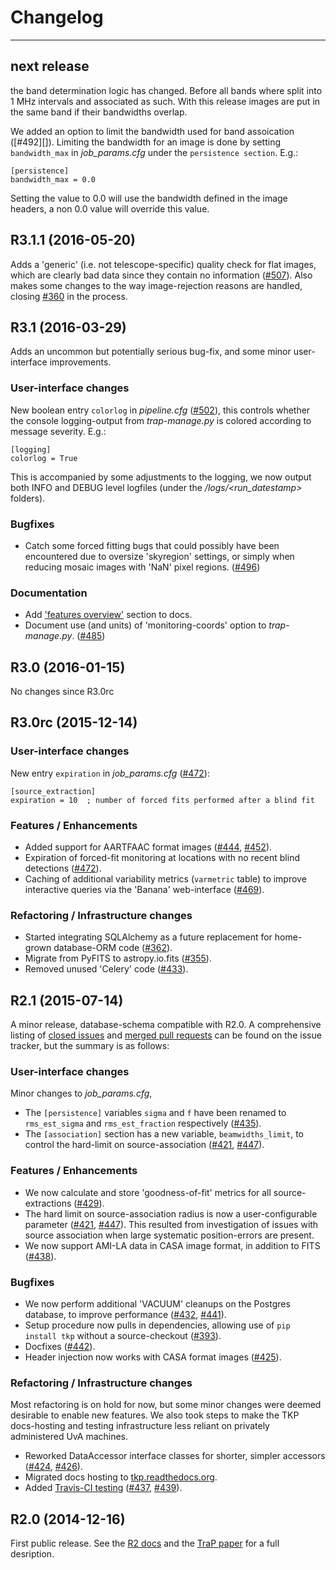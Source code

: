 # Changelog
-----------

## next release

the band determination logic has changed. Before all bands where split
into 1 MHz intervals and associated as such. With this release  images are
put in the same band if their bandwidths overlap.

We added an option to limit the bandwidth used for band assoication ([#492][]).
Limiting the bandwidth for an image is done by setting `bandwidth_max`
in *job_params.cfg* under the `persistence section`. E.g.:

    [persistence]
    bandwidth_max = 0.0

Setting the value to 0.0 will use the bandwidth defined in the image
headers, a non 0.0 value will override this value.

## R3.1.1 (2016-05-20)

Adds a 'generic' (i.e. not telescope-specific) quality check for flat images,
which are clearly bad data since they contain no information ([#507][]).
Also makes some changes to the way image-rejection reasons are handled, 
closing [#360][] in the process.

[#360]: https://github.com/transientskp/tkp/issues/360
[#507]: https://github.com/transientskp/tkp/issues/507

## R3.1 (2016-03-29)
Adds an uncommon but potentially serious bug-fix, and
some minor user-interface improvements.

### User-interface changes
New boolean entry `colorlog` in *pipeline.cfg* ([#502][]),
this controls whether the console logging-output from *trap-manage.py*
is colored according to message severity. E.g.:

    [logging]
    colorlog = True

This is accompanied by some adjustments to the logging, we now output both
INFO and DEBUG level logfiles (under the *<jobdir>/logs/<run_datestamp>* folders).

### Bugfixes
- Catch some forced fitting bugs that could possibly have been encountered
  due to oversize 'skyregion' settings, or simply when reducing mosaic images
  with 'NaN' pixel regions. ([#496][])

### Documentation
- Add ['features overview'](http://tkp.readthedocs.org/en/latest/introduction.html#key-features)
  section to docs.
- Document use (and units) of 'monitoring-coords' option to *trap-manage.py*.
  ([#485][])

[#485]: https://github.com/transientskp/tkp/issues/485
[#496]: https://github.com/transientskp/tkp/pull/496
[#502]: https://github.com/transientskp/tkp/pull/502



## R3.0 (2016-01-15)

No changes since R3.0rc


## R3.0rc (2015-12-14)

### User-interface changes
New entry `expiration` in *job_params.cfg* ([#472][]):

    [source_extraction]
    expiration = 10  ; number of forced fits performed after a blind fit


### Features / Enhancements
- Added support for AARTFAAC format images ([#444][], [#452][]).
- Expiration of forced-fit monitoring at locations with no recent blind
  detections ([#472][]).
- Caching of additional variability metrics (`varmetric` table) to improve
  interactive queries via the 'Banana' web-interface ([#469][]).


### Refactoring / Infrastructure changes
- Started integrating SQLAlchemy as a future replacement for home-grown
  database-ORM code ([#362][]).
- Migrate from PyFITS to astropy.io.fits ([#355][]).
- Removed unused 'Celery' code ([#433][]).


[#355]: https://github.com/transientskp/tkp/issues/355
[#362]: https://github.com/transientskp/tkp/issues/362
[#433]: https://github.com/transientskp/tkp/issues/433
[#444]: https://github.com/transientskp/tkp/issues/444
[#452]: https://github.com/transientskp/tkp/pull/452
[#469]: https://github.com/transientskp/tkp/pull/469
[#472]: https://github.com/transientskp/tkp/pull/472



## R2.1 (2015-07-14)
A minor release, database-schema compatible with R2.0.
A comprehensive listing of 
[closed issues](https://github.com/transientskp/tkp/issues?utf8=%E2%9C%93&q=+milestone%3A2.1+is%3Aissue) and 
[merged pull requests](https://github.com/transientskp/tkp/issues?utf8=%E2%9C%93&q=+milestone%3A2.1+is%3Amerged) 
can be found on the issue tracker,
but the summary is as follows:

### User-interface changes
Minor changes to *job_params.cfg*,
- The ``[persistence]`` variables ``sigma`` and ``f`` have been renamed to ``rms_est_sigma`` and 
``rms_est_fraction`` respectively ([#435][]).
- The ``[association]`` section has a new variable, ``beamwidths_limit``, to control the hard-limit
on source-association ([#421][], [#447][]).

### Features / Enhancements
- We now calculate and store 'goodness-of-fit' metrics for all source-extractions ([#429][]).
- The hard limit on source-association radius is now a user-configurable parameter ([#421][], [#447][]).
This resulted from investigation of issues with source association when large systematic position-errors are present.
- We now support AMI-LA data in CASA image format, in addition to FITS ([#438][]).

### Bugfixes 
- We now perform additional 'VACUUM' cleanups on the Postgres database, to improve performance ([#432][], [#441][]).
- Setup procedure now pulls in dependencies, allowing use of ``pip install tkp`` without a source-checkout ([#393][]).
- Docfixes ([#442][]).
- Header injection now works with CASA format images ([#425][]).

### Refactoring / Infrastructure changes
Most refactoring is on hold for now, but some minor changes were deemed desirable to enable new features.
We also took steps to make the TKP docs-hosting and testing infrastructure less reliant on privately administered UvA machines.
- Reworked DataAccessor interface classes for shorter, simpler accessors ([#424][], [#426][]).
- Migrated docs hosting to [tkp.readthedocs.org](http://tkp.readthedocs.org).
- Added [Travis-CI testing](https://travis-ci.org/transientskp/tkp) ([#437][], [#439][]).


[#393]: https://github.com/transientskp/tkp/issues/393
[#421]: https://github.com/transientskp/tkp/issues/421
[#424]: https://github.com/transientskp/tkp/issues/424
[#425]: https://github.com/transientskp/tkp/issues/425
[#426]: https://github.com/transientskp/tkp/issues/426
[#429]: https://github.com/transientskp/tkp/issues/429
[#432]: https://github.com/transientskp/tkp/issues/432
[#435]: https://github.com/transientskp/tkp/issues/435
[#437]: https://github.com/transientskp/tkp/issues/437
[#438]: https://github.com/transientskp/tkp/issues/438
[#439]: https://github.com/transientskp/tkp/issues/439
[#441]: https://github.com/transientskp/tkp/issues/441
[#442]: https://github.com/transientskp/tkp/issues/442
[#447]: https://github.com/transientskp/tkp/issues/447



## R2.0 (2014-12-16)
First public release.
See the [R2 docs](http://tkp.readthedocs.org/en/release2/) and the
[TraP paper](http://adsabs.harvard.edu/abs/2015arXiv150301526S) for a full
desription.
